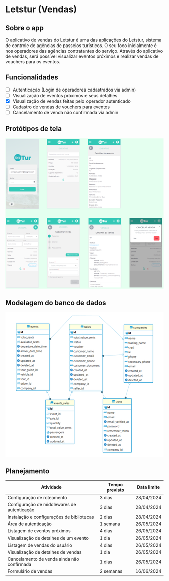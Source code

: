 # Letstur (Vendas)

## Sobre o app
O aplicativo de vendas do Letstur é uma das aplicações do Letstur, sistema de controle de agências de passeios turísticos. O seu foco inicialmente é nos operadores das agências contratantes do serviço. Através do aplicativo de vendas, será possível visualizar eventos próximos e realizar vendas de vouchers para os eventos.

## Funcionalidades
- [ ] Autenticação (Login de operadores cadastrados via admin)
- [ ] Visualização de eventos próximos e seus detalhes
- [x] Visualização de vendas feitas pelo operador autenticado
- [ ] Cadastro de vendas de vouchers para eventos
- [ ] Cancelamento de venda não confirmada via admin

## Protótipos de tela

![Protótipo de telas](docs/prototipo.png)

## Modelagem do banco de dados

![Modelagem do banco de dados](docs/modelagem-banco.png)

## Planejamento
| Atividade | Tempo previsto | Data limite |
| ----------- | ----------- | ----------- |
| Configuração de roteamento     | 3 dias      | 28/04/2024 |
| Configuração de middlewares de autenticação    | 3 dias      | 28/04/2024 |
| Instalação e configurações de bibliotecas     | 2 dias      | 28/04/2024 |
| Área de autenticação    | 1 semana      | 26/05/2024 |
| Listagem de eventos próximos    | 4 dias     | 26/05/2024 |
| Visualização de detalhes de um evento    | 1 dia      | 26/05/2024 |
| Listagem de vendas do usuário    | 4 dias    | 26/05/2024 |
| Visualização de detalhes de vendas    | 1 dia     | 26/05/2024 |
| Cancelamento de venda ainda não confirmada    | 1 dias      | 26/05/2024 |
| Formulário de vendas    | 2 semanas      |16/06/2024 |
